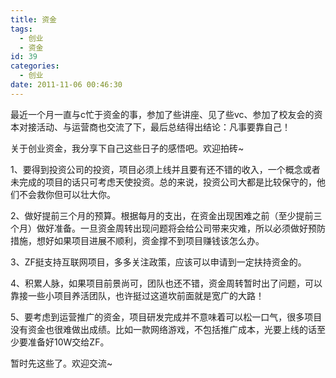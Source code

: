 ```yaml
---
title: 资金
tags:
  - 创业
  - 资金
id: 39
categories:
  - 创业
date: 2011-11-06 00:46:30
---
```


最近一个月一直与c忙于资金的事，参加了些讲座、见了些vc、参加了校友会的资本对接活动、与运营商也交流了下，最后总结得出结论：凡事要靠自己！

关于创业资金，我分享下自己这些日子的感悟吧。欢迎拍砖~

1、要得到投资公司的投资，项目必须上线并且要有还不错的收入，一个概念或者未完成的项目的话只可考虑天使投资。总的来说，投资公司大都是比较保守的，他们不会救你但可以壮大你。

2、做好提前三个月的预算。根据每月的支出，在资金出现困难之前（至少提前三个月）做好准备。一旦资金周转出现问题将会给公司带来灾难，所以必须做好预防措施，想好如果项目进展不顺利，资金撑不到项目赚钱该怎么办。

3、ZF挺支持互联网项目，多多关注政策，应该可以申请到一定扶持资金的。

4、积累人脉，如果项目前景尚可，团队也还不错，资金周转暂时出了问题，可以靠接一些小项目养活团队，也许挺过这道坎前面就是宽广的大路！

5、要考虑到运营推广的资金，项目研发完成并不意味着可以松一口气，很多项目没有资金也很难做出成绩。比如一款网络游戏，不包括推广成本，光要上线的话至少要准备好10W交给ZF。

暂时先这些了。欢迎交流~